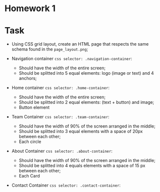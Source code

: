 # Homework 1 

# Task
- Using CSS grid layout, create an HTML page that respects the same schema found in the `page_layout.png`;
- Navigation container `css selector: .navigation-container`:
    +   Should have the width of the entire screen;
    +   Should be splitted into 5 equal elements: logo (image or text) and 4 anchors;
- Home container `css selector: .home-container`:
    +   Should have the width of the entire screen;
    +   Should be splitted into 2 equal elements: (text + button) and image;
    +   Button element

- Team Container `css selector: .team-container`:
    +   Should have the width of 90% of the screen arranged in the middle;
    +   Should be splitted into 3 equal elements with a space of 20px between each other;
    +   Each circle 
- About Container `css selector: .about-container`:
    +   Should have the width of 90% of the screen arranged in the middle;
    +   Should be splitted into 4 equals elements with a space of 15 px between each other;
    +   Each Card 
- Contact Container `css selector: .contact-container`:
